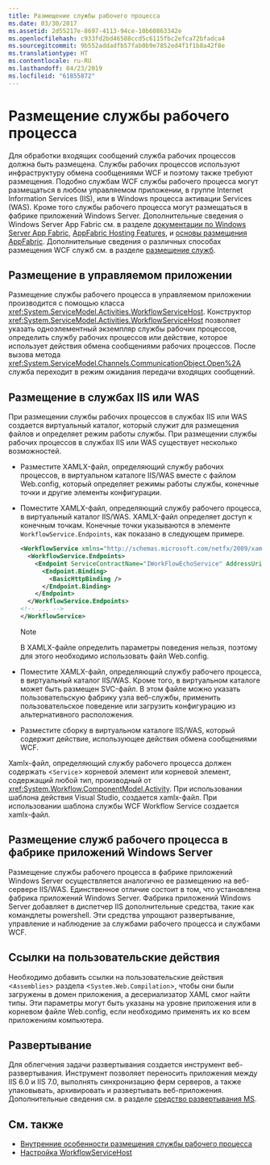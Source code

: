 ```yaml
---
title: Размещение службы рабочего процесса
ms.date: 03/30/2017
ms.assetid: 2d55217e-8697-4113-94ce-10b60863342e
ms.openlocfilehash: c933fd2bd46588ccd5c6115fbc2efca72bfadca4
ms.sourcegitcommit: 9b552addadfb57fab0b9e7852ed4f1f1b8a42f8e
ms.translationtype: HT
ms.contentlocale: ru-RU
ms.lasthandoff: 04/23/2019
ms.locfileid: "61855872"
---
```

# <a name="hosting-workflow-services"></a>Размещение службы рабочего процесса
Для обработки входящих сообщений служба рабочих процессов должна быть размещена. Службы рабочих процессов используют инфраструктуру обмена сообщениями WCF и поэтому также требуют размещения. Подобно службам WCF службы рабочего процесса могут размещаться в любом управляемом приложении, в группе Internet Information Services (IIS), или в Windows процесса активации Services (WAS). Кроме того службы рабочего процесса могут размещаться в фабрике приложений Windows Server. Дополнительные сведения о Windows Server App Fabric см. в разделе [документации по Windows Server App Fabric](https://go.microsoft.com/fwlink/?LinkId=193037), [AppFabric Hosting Features](https://go.microsoft.com/fwlink/?LinkId=196494), и [основы размещения AppFabric](https://go.microsoft.com/fwlink/?LinkId=196495). Дополнительные сведения о различных способах размещения WCF служб см. в разделе [размещение служб](../../../../docs/framework/wcf/hosting-services.md).

## <a name="hosting-in-a-managed-application"></a>Размещение в управляемом приложении
 Размещение службы рабочего процесса в управляемом приложении производится с помощью класса <xref:System.ServiceModel.Activities.WorkflowServiceHost>. Конструктор <xref:System.ServiceModel.Activities.WorkflowServiceHost> позволяет указать одноэлементный экземпляр службы рабочих процессов, определить службу рабочих процессов или действие, которое использует действия обмена сообщениями рабочих процессов. После вызова метода <xref:System.ServiceModel.Channels.CommunicationObject.Open%2A> служба переходит в режим ожидания передачи входящих сообщений.

## <a name="hosting-under-iis-or-was"></a>Размещение в службах IIS или WAS
 При размещении службы рабочих процессов в службах IIS или WAS создается виртуальный каталог, который служит для размещения файлов и определяет режим работы службы. При размещении службы рабочих процессов в службах IIS или WAS существует несколько возможностей.

- Разместите XAMLX-файл, определяющий службу рабочих процессов, в виртуальном каталоге IIS/WAS вместе с файлом Web.config, который определяет режимы работы службы, конечные точки и другие элементы конфигурации.

- Поместите XAMLX-файл, определяющий службу рабочего процесса, в виртуальный каталог IIS/WAS. XAMLX-файл определяет доступ к конечным точкам. Конечные точки указываются в элементе `WorkflowService.Endpoints`, как показано в следующем примере.

    ```xml
    <WorkflowService xmlns="http://schemas.microsoft.com/netfx/2009/xaml/servicemodel"  xmlns:p1="http://schemas.microsoft.com/netfx/2009/xaml/activities" xmlns:sad="clr-namespace:System.Activities.Debugger;assembly=System.Activities" xmlns:x="http://schemas.microsoft.com/winfx/2006/xaml">
      <WorkflowService.Endpoints>
        <Endpoint ServiceContractName="IWorkFlowEchoService" AddressUri="">
          <Endpoint.Binding>
            <BasicHttpBinding />
          </Endpoint.Binding>
        </Endpoint>
      </WorkflowService.Endpoints>
    <!-- ... -->
    </WorkflowService>
    ```

    > [!NOTE]
    > В XAMLX-файле определить параметры поведения нельзя, поэтому для этого необходимо использовать файл Web.config.

- Поместите XAMLX-файл, определяющий службу рабочего процесса, в виртуальный каталог IIS/WAS. Кроме того, в виртуальном каталоге может быть размещен SVC-файл. В этом файле можно указать пользовательскую фабрику узла веб-службы, применить пользовательское поведение или загрузить конфигурацию из альтернативного расположения.

- Разместите сборку в виртуальном каталоге IIS/WAS, который содержит действие, использующее действия обмена сообщениями WCF.

 Xamlx-файл, определяющий службу рабочего процесса должен содержать <`Service`> корневой элемент или корневой элемент, содержащий любой тип, производный от <xref:System.Workflow.ComponentModel.Activity>. При использовании шаблона действия Visual Studio, создается xamlx-файл. При использовании шаблона службы WCF Workflow Service создается xamlx-файл.

## <a name="hosting-workflow-services-under-windows-server-app-fabric"></a>Размещение служб рабочего процесса в фабрике приложений Windows Server
 Размещение службы рабочего процесса в фабрике приложений Windows Server осуществляется аналогично ее размещению на веб-сервере IIS/WAS. Единственное отличие состоит в том, что установлена фабрика приложений Windows Server. Фабрика приложений Windows Server добавляет в диспетчер IIS дополнительные средства, такие как командлеты powershell. Эти средства упрощают развертывание, управление и наблюдение за службами рабочего процесса и службами WCF.

## <a name="referencing-custom-activities"></a>Ссылки на пользовательские действия
 Необходимо добавить ссылки на пользовательские действия <`Assemblies`> раздела <`System.Web.Compilation`>, чтобы они были загружены в домен приложения, а десериализатор XAML смог найти типы. Эти параметры могут быть указаны на уровне приложения или в корневом файле Web.config, если необходимо применять их ко всем приложениям компьютера.

## <a name="deployment"></a>Развертывание
 Для облегчения задачи развертывания создается инструмент веб-развертывания. Инструмент позволяет переносить приложения между IIS 6.0 и IIS 7.0, выполнять синхронизацию ферм серверов, а также упаковывать, архивировать и развертывать веб-приложения. Дополнительные сведения см. в разделе [средство развертывания MS](https://go.microsoft.com/fwlink/?LinkId=178690).

## <a name="see-also"></a>См. также

- [Внутренние особенности размещения службы рабочего процесса](../../../../docs/framework/wcf/feature-details/workflow-service-host-internals.md)
- [Настройка WorkflowServiceHost](../../../../docs/framework/wcf/feature-details/configuring-workflowservicehost.md)